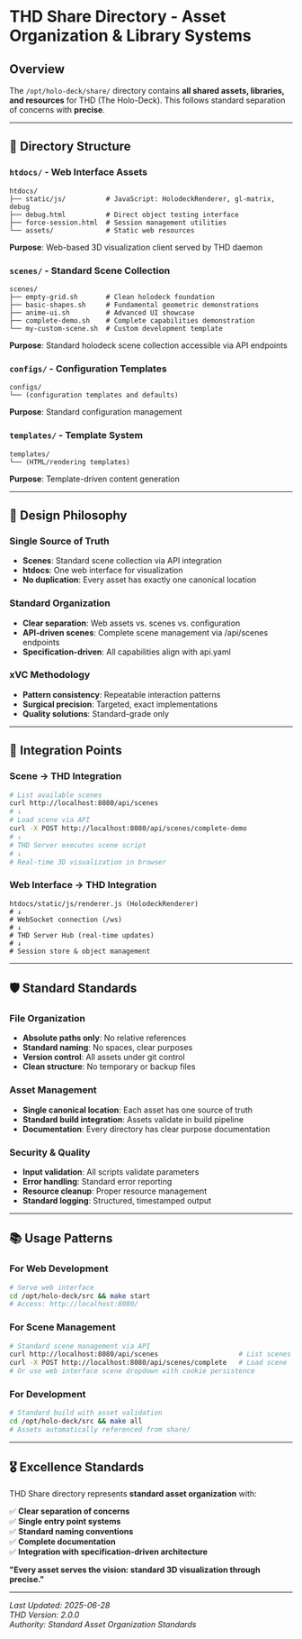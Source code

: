 # THD Share Directory - Asset Organization & Library Systems

## Overview

The `/opt/holo-deck/share/` directory contains **all shared assets, libraries, and resources** for THD (The Holo-Deck). This follows standard separation of concerns with **precise**.

---

## 📁 **Directory Structure**

### **`htdocs/`** - Web Interface Assets
```
htdocs/
├── static/js/          # JavaScript: HolodeckRenderer, gl-matrix, debug
├── debug.html          # Direct object testing interface
├── force-session.html  # Session management utilities
└── assets/             # Static web resources
```
**Purpose**: Web-based 3D visualization client served by THD daemon

### **`scenes/`** - Standard Scene Collection
```
scenes/
├── empty-grid.sh       # Clean holodeck foundation
├── basic-shapes.sh     # Fundamental geometric demonstrations
├── anime-ui.sh         # Advanced UI showcase
├── complete-demo.sh    # Complete capabilities demonstration
└── my-custom-scene.sh  # Custom development template
```
**Purpose**: Standard holodeck scene collection accessible via API endpoints

### **`configs/`** - Configuration Templates
```
configs/
└── (configuration templates and defaults)
```
**Purpose**: Standard configuration management

### **`templates/`** - Template System
```
templates/
└── (HTML/rendering templates)
```
**Purpose**: Template-driven content generation

---

## 🎯 **Design Philosophy**

### **Single Source of Truth**
- **Scenes**: Standard scene collection via API integration
- **htdocs**: One web interface for visualization
- **No duplication**: Every asset has exactly one canonical location

### **Standard Organization**
- **Clear separation**: Web assets vs. scenes vs. configuration
- **API-driven scenes**: Complete scene management via /api/scenes endpoints
- **Specification-driven**: All capabilities align with api.yaml

### **xVC Methodology**
- **Pattern consistency**: Repeatable interaction patterns
- **Surgical precision**: Targeted, exact implementations
- **Quality solutions**: Standard-grade only

---

## 🔗 **Integration Points**

### **Scene → THD Integration**
```bash
# List available scenes
curl http://localhost:8080/api/scenes
# ↓
# Load scene via API
curl -X POST http://localhost:8080/api/scenes/complete-demo
# ↓  
# THD Server executes scene script
# ↓
# Real-time 3D visualization in browser
```

### **Web Interface → THD Integration**
```
htdocs/static/js/renderer.js (HolodeckRenderer)
# ↓
# WebSocket connection (/ws)
# ↓
# THD Server Hub (real-time updates)
# ↓
# Session store & object management
```

---

## 🛡️ **Standard Standards**

### **File Organization**
- **Absolute paths only**: No relative references
- **Standard naming**: No spaces, clear purposes
- **Version control**: All assets under git control
- **Clean structure**: No temporary or backup files

### **Asset Management**
- **Single canonical location**: Each asset has one source of truth
- **Standard build integration**: Assets validate in build pipeline
- **Documentation**: Every directory has clear purpose documentation

### **Security & Quality**
- **Input validation**: All scripts validate parameters
- **Error handling**: Standard error reporting
- **Resource cleanup**: Proper resource management
- **Standard logging**: Structured, timestamped output

---

## 📚 **Usage Patterns**

### **For Web Development**
```bash
# Serve web interface
cd /opt/holo-deck/src && make start
# Access: http://localhost:8080/
```

### **For Scene Management**
```bash
# Standard scene management via API
curl http://localhost:8080/api/scenes                    # List scenes
curl -X POST http://localhost:8080/api/scenes/complete   # Load scene
# Or use web interface scene dropdown with cookie persistence
```

### **For Development**
```bash
# Standard build with asset validation
cd /opt/holo-deck/src && make all
# Assets automatically referenced from share/
```

---

## 🎖️ **Excellence Standards**

THD Share directory represents **standard asset organization** with:

✅ **Clear separation of concerns**  
✅ **Single entry point systems**  
✅ **Standard naming conventions**  
✅ **Complete documentation**  
✅ **Integration with specification-driven architecture**  

**"Every asset serves the vision: standard 3D visualization through precise."**

---

*Last Updated: 2025-06-28*  
*THD Version: 2.0.0*  
*Authority: Standard Asset Organization Standards*
